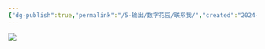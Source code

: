 ```yaml
---
{"dg-publish":true,"permalink":"/5-输出/数字花园/联系我/","created":"2024-04-08","updated":"2024-04-08"}
---
```


![](http://img.xlg.life/images/202404082239791.jpg)
